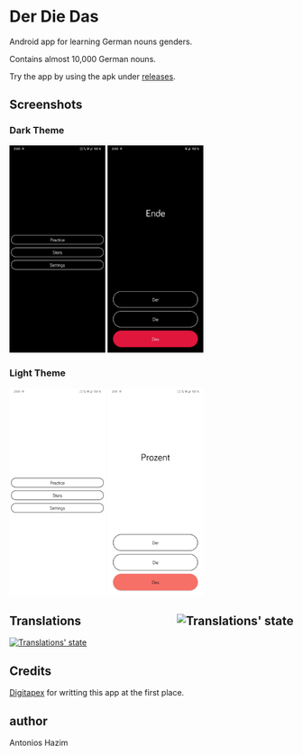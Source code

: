 # Der Die Das

Android app for learning German nouns genders.

Contains almost 10,000 German nouns.

Try the app by using the apk under [releases](https://github.com/machiav3lli/DerDieDas/releases).

## Screenshots

### Dark Theme

<p float="left">
 <img src="/fastlane/metadata/android/en-US/images/phoneScreenshots/1.png" width="170" />
 <img src="/fastlane/metadata/android/en-US/images/phoneScreenshots/2.png" width="170" />
</p>

### Light Theme

<p float="left">
 <img src="/fastlane/metadata/android/en-US/images/phoneScreenshots/3.png" width="170" />
 <img src="/fastlane/metadata/android/en-US/images/phoneScreenshots/4.png" width="170" />
</p>

## Translations [<img align="right" src="https://hosted.weblate.org/widgets/derdiedas/-/287x66-white.png" alt="Translations' state" />](https://hosted.weblate.org/engage/derdiedas/)

[![Translations' state](https://hosted.weblate.org/widgets/derdiedas/-/multi-auto.svg)](https://hosted.weblate.org/engage/derdiedas/)

## Credits

[Digitapex](https://github.com/digitapex) for writting this app at the first place.

## author

Antonios Hazim